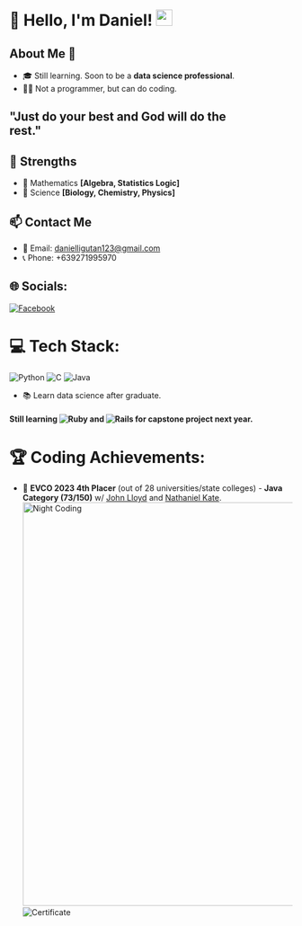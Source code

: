 # 👋 Hello, I'm Daniel! <img src="https://github.com/TheDudeThatCode/TheDudeThatCode/raw/master/Assets/Hi.gif" width="29px">

## About Me 🚀
- 🎓 Still learning. Soon to be a **data science professional**.<img alt="Night Coding" src="https://cdn.dribbble.com/users/634508/screenshots/2172083/media/1cc2d961f9b95d233963a7868214ca93.gif" align="right" style="width:300 px; height: 90px; position: relative; bottom: 300px">
- 🏴‍☠️ Not a programmer, but can do coding.
## "Just do your best and God will do the rest." 

## 💪 Strengths
- 📐 Mathematics **[Algebra, Statistics Logic]**
- 🧬 Science **[Biology, Chemistry, Physics]**

## 📫 Contact Me
- 📧 Email: danielligutan123@gmail.com
- 📞 Phone: +639271995970

## 🌐 Socials:
[![Facebook](https://img.shields.io/badge/Facebook-%231877F2.svg?logo=Facebook&logoColor=white)](https://facebook.com/dandee2002)

# 💻 Tech Stack:
![Python](https://img.shields.io/badge/python-3670A0?style=for-the-badge&logo=python&logoColor=ffdd54)
![C](https://img.shields.io/badge/c-%2300599C.svg?style=for-the-badge&logo=c&logoColor=white)
![Java](https://img.shields.io/badge/Java-ED8B00?style=for-the-badge&logo=openjdk&logoColor=white)
- 📚 Learn data science after graduate.

#### Still learning ![Ruby](https://img.shields.io/badge/ruby-%23CC342D.svg?style=for-the-badge&logo=ruby&logoColor=white) and ![Rails](https://img.shields.io/badge/rails-%23CC0000.svg?style=for-the-badge&logo=ruby-on-rails&logoColor=white) for capstone project next year.

# 🏆 Coding Achievements:
- 🌟 **EVCO 2023 4th Placer** (out of 28 universities/state colleges) - **Java Category (73/150)** w/ <a href="https://github.com/KiyoScript">John Lloyd</a> and <a href="https://github.com/nathanielkatesimon">Nathaniel Kate</a>.
<a href="https://sites.google.com/southernleytestateu.edu.ph/programmingcontest/home?authuser=0"><img alt="Night Coding" src="https://github.com/LeeGoTech/LeeGoTech/assets/119865852/db5b569d-e653-4a86-b96c-fce993e89d19" style="width:718px;"></a>
![Certificate](https://github.com/LeeGoTech/LeeGoTech/assets/119865852/0b75bb5e-0f4f-4e36-9996-195632bb8fbc)
